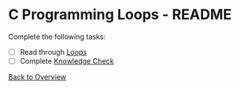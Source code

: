 # C Programming Loops - README
Complete the following tasks:
- [ ] Read through [Loops](loops.md)
- [ ] Complete [Knowledge Check](knowledge_check.md)

[Back to Overview](../README.md)